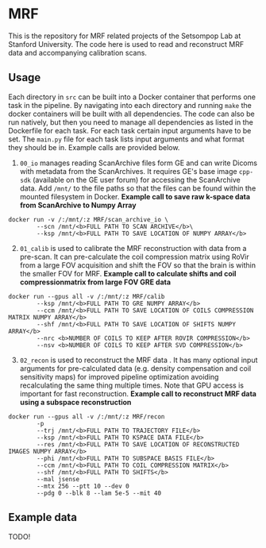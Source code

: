 # MRF
This is the repository for MRF related projects of the Setsompop Lab at Stanford University. The code here is used to read and reconstruct MRF data and accompanying calibration scans.

## Usage
Each directory in `src` can be built into a Docker container that performs one task in the pipeline. By navigating into each directory and running `make` the docker containers will be built with all dependencies. The code can also be run natively, but then you need to manage all dependencies as listed in the Dockerfile for each task. For each task certain input arguments have to be set. The `main.py` file for each task lists input arguments and what format they should be in. Example calls are provided below.

1. `00_io` manages reading ScanArchive files form GE and can write Dicoms with metadata from the ScanArchives. It requires GE's base image `cpp-sdk` (available on the GE user forum) for accessing the ScanArchive data. Add `/mnt/` to the file paths so that the files can be found within the mounted filesystem in Docker.
<b>Example call to save raw k-space data from ScanArchive to Numpy Array</b>
```
docker run -v /:/mnt/:z MRF/scan_archive_io \
        --scn /mnt/<b>FULL PATH TO SCAN ARCHIVE</b>\
        --ksp /mnt/<b>FULL PATH TO SAVE LOCATION OF NUMPY ARRAY</b>
```
2. `01_calib` is used to calibrate the MRF reconstruction with data from a pre-scan. It can pre-calculate the coil compression matrix using RoVir from a large FOV acquisition and shift the FOV so that the brain is within the smaller FOV for MRF.
<b>Example call to calculate shifts and coil compressionmatrix from large FOV GRE data</b>
```
docker run --gpus all -v /:/mnt/:z MRF/calib 
        --ksp /mnt/<b>FULL PATH TO GRE NUMPY ARRAY</b>
        --ccm /mnt/<b>FULL PATH TO SAVE LOCATION OF COILS COMPRESSION MATRIX NUMPY ARRAY</b>
        --shf /mnt/<b>FULL PATH TO SAVE LOCATION OF SHIFTS NUMPY ARRAY</b>
        --nrc <b>NUMBER OF COILS TO KEEP AFTER ROVIR COMPRESSION</b>
        --nsv <b>NUMBER OF COILS TO KEEP AFTER SVD COMPRESSION</b>
```
3. `02_recon` is used to reconstruct the MRF data . It has many optional input arguments for pre-calculated data (e.g. density compensation and coil sensitivity maps) for improved pipeline optimization avoiding recalculating the same thing multiple times. Note that GPU access is important for fast reconstruction.
<b>Example call to reconstruct MRF data using a subspace reconstruction</b>
```
docker run --gpus all -v /:/mnt/:z MRF/recon 
        -p
        --trj /mnt/<b>FULL PATH TO TRAJECTORY FILE</b>
        --ksp /mnt/<b>FULL PATH TO KSPACE DATA FILE</b>
        --res /mnt/<b>FULL PATH TO SAVE LOCATION OF RECONSTRUCTED IMAGES NUMPY ARRAY</b>
        --phi /mnt/<b>FULL PATH TO SUBSPACE BASIS FILE</b>
        --ccm /mnt/<b>FULL PATH TO COIL COMPRESSION MATRIX</b>
        --shf /mnt/<b>FULL PATH TO SHIFTS</b> 
        --mal jsense
        --mtx 256 --ptt 10 --dev 0
        --pdg 0 --blk 8 --lam 5e-5 --mit 40 
```
## Example data
TODO!
